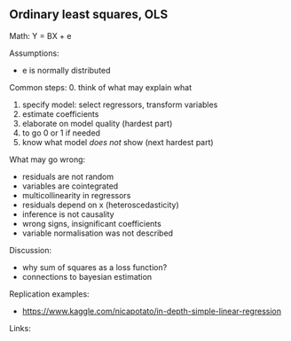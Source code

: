 ## Ordinary least squares, OLS

Math: Y = BX + e    

Assumptions:
   - e is normally distributed

Common steps:
   0. think of what may explain what
   1. specify model: select regressors, transform variables
   2. estimate coefficients
   3. elaborate on model quality (hardest part) 
   4. to go 0 or 1 if needed
   5. know what model *does not* show (next hardest part)

What may go wrong:
   - residuals are not random
   - variables are cointegrated 
   - multicollinearity in regressors 
   - residuals depend on x (heteroscedasticity)
   - inference is not causality
   - wrong signs, insignificant coefficients
   - variable normalisation was not described 

Discussion:
   - why sum of squares as a loss function?
   - connections to bayesian estimation 
   
Replication examples:
   - <https://www.kaggle.com/nicapotato/in-depth-simple-linear-regression>   

Links: